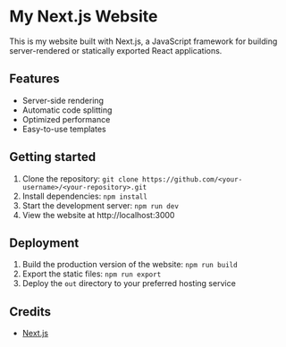# My Next.js Website

This is my website built with Next.js, a JavaScript framework for building server-rendered or statically exported React applications.

## Features

- Server-side rendering
- Automatic code splitting
- Optimized performance
- Easy-to-use templates

## Getting started

1. Clone the repository: `git clone https://github.com/<your-username>/<your-repository>.git`
2. Install dependencies: `npm install`
3. Start the development server: `npm run dev`
4. View the website at http://localhost:3000

## Deployment

1. Build the production version of the website: `npm run build`
2. Export the static files: `npm run export`
3. Deploy the `out` directory to your preferred hosting service

## Credits

- [Next.js](https://nextjs.org)
